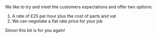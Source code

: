 We like to try and meet the customers expectations and offer two options:

1. A rate of £25 per hour plus the cost of parts and vat
2. We can negotiate a flat rate price for your job

Simon this bit is for you again!

